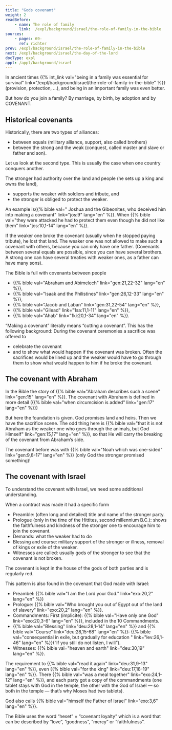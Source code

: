 ```yaml
---
title: "Gods covenant"
weight: 2
readBefore:
    - name: The role of family
      link:  /expl/background/israel/the-role-of-family-in-the-bible
sources:
    - pages: 69-
      ref: richter
prev: /expl/background/israel/the-role-of-family-in-the-bible
next: /expl/background/israel/the-day-of-the-lord
docType: expl
appl: /appl/background/israel
---
```


In ancient times {{% int_link val="being in a family was essential for survival" link="/expl/background/israel/the-role-of-family-in-the-bible" %}} (provision, protection, …), and being in an important family was even better.

But how do you join a family? By marriage, by birth, by adoption and by COVENANT.

## Historical covenants

<a name="0c36"></a>
Historically, there are two types of alliances:

- between equals (military alliance, support, also called brothers)
- between the strong and the weak (conquest, called master and slave or father and son).

Let us look at the second type. This is usually the case when one country conquers another.

The stronger had authority over the land and people (he sets up a king and owns the land),

- supports the weaker with soldiers and tribute, and
- the stronger is obliged to protect the weaker.

An example is{{% bible val=" Joshua and the Gibeonites, who deceived him into making a covenant" link="jos:9" lang="en" %}}. When {{% bible val="they were attacked he had to protect them even though he did not like them" link="jos:10,1-14" lang="en" %}}.

If the weaker one broke the covenant (usually when he stopped paying tribute), he lost that land. The weaker one was not allowed to make such a covenant with others, because you can only have one father. (Covenants between several equals are possible, since you can have several brothers. A strong one can have several treaties with weaker ones, as a father can have many sons).

The Bible is full with covenants between people

- {{% bible val="Abraham and Abimelech" link="gen:21,22-32" lang="en" %}},
- {{% bible val="Isaak and the Philistines" link="gen:26,12-33" lang="en" %}},
- {{% bible val="Jacob and Laban" link="gen:31,22-54" lang="en" %}},
- {{% bible val="Gilead" link="1sa:11,1-11" lang="en" %}},
- {{% bible val="Ahab" link="1ki:20,1-34" lang="en" %}}.

“Making a covenant” literally means “cutting a covenant”. This has the following background: During the covenant ceremonies a sacrifice was offered to

- celebrate the covenant
- and to show what would happen if the covenant was broken. Often the sacrifices would be lined up and the weaker would have to go through them to show what would happen to him if he broke the covenant.

## The covenant with Abraham

<a name="d269"></a>
In the Bible the story of {{% bible val="Abraham describes such a scene" link="gen:15" lang="en" %}}. The covenant with Abraham is defined in more detail ({{% bible val="when circumcision is added" link="gen:17" lang="en" %}})

But here the foundation is given. God promises land and heirs. Then we have the sacrifice scene. The odd thing here is {{% bible val="that it is not Abraham as the weaker one who goes through the animals, but God Himself" link="gen:15,17" lang="en" %}}, so that He will carry the breaking of the covenant from Abraham’s side.

The covenant before was with {{% bible val="Noah which was one-sided" link="gen:9,8-17" lang="en" %}} (only God the stronger promised something)!

## The covenant with Israel

<a name="2225"></a>
To understand the covenant with Israel, we need some additional understanding.

When a contract was made it had a specific form

- Preamble: (often long and detailed) title and name of the stronger party.
- Prologue (only in the time of the Hittites, second millennium B.C.): shows the faithfulness and kindness of the stronger one to encourage him to join the covenant.
- Demands: what the weaker had to do
- Blessing and course: military support of the stronger or illness, removal of kings or exile of the weaker.
- Witnesses are called: usually gods of the stronger to see that the covenant is not broken.

The covenant is kept in the house of the gods of both parties and is regularly red.

This pattern is also found in the covenant that God made with Israel:

- Preambel: {{% bible val="I am the Lord your God." link="exo:20,2" lang="en" %}}
- Prologue: {{% bible val="Who brought you out of Egypt out of the land of slavery" link="exo:20,2" lang="en" %}}.
- Commandments: First (implicite): {{% bible val="Have only one God" link="exo:20,3-6" lang="en" %}}, included in the 10 Commandments.
- {{% bible val="Blessing" link="deu:28,1-14" lang="en" %}} and {{% bible val="Course" link="deu:28,15-68" lang="en" %}}: {{% bible val="consequential in exile, but gradually for education " link="lev:26,1-46" lang="en" %}}(“if you still do not listen, I will”).
- Witnesses: {{% bible val="heaven and earth" link="deu:30,19" lang="en" %}}.

The requirement to {{% bible val="read it again" link="deu:31,9-13" lang="en" %}}, even {{% bible val="for the king" link="deu:17,18-19" lang="en" %}}. There {{% bible val="was a meal together" link="exo:24,1-12" lang="en" %}}, and each party got a copy of the commandments (one tablet stays with God in the temple, the other with the God of Israel — so both in the temple — that’s why Moses had two tablets).

God also calls {{% bible val="himself the Father of Israel" link="exo:3,6" lang="en" %}}.

The Bible uses the word “heset” = “covenant loyalty” which is a word that can be described by “love”, “goodness”, “mercy” or “faithfulness”.
